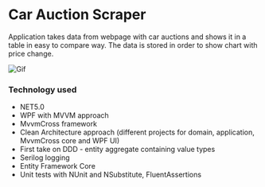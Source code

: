 # Car Auction Scraper

Application takes data from webpage with car auctions and shows it 
in a table in easy to compare way. The data is stored in order to 
show chart with price change.

![Gif](/docs/CarAuctionScraper.gif)

### Technology used
- NET5.0
- WPF with MVVM approach
- MvvmCross framework
- Clean Architecture approach (different projects for domain, application, MvvmCross core and WPF UI)
- First take on DDD - entity aggregate containing value types
- Serilog logging
- Entity Framework Core
- Unit tests with NUnit and NSubstitute, FluentAssertions
